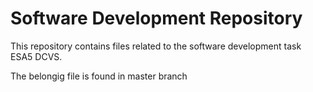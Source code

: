 # Software Development Repository

This repository contains files related to the software development task ESA5 DCVS.

The belongig file is found in master branch



